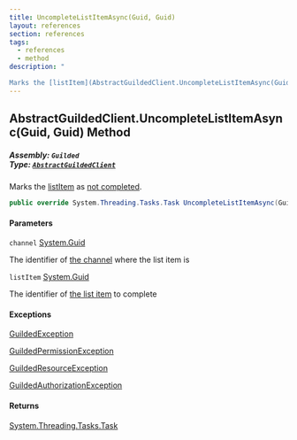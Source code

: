 ```yaml
---
title: UncompleteListItemAsync(Guid, Guid)
layout: references
section: references
tags:
  - references
  - method
description: "

Marks the [listItem](AbstractGuildedClient.UncompleteListItemAsync(Guid,Guid)#Guilded.AbstractGuildedClient.UncompleteListItemAsync(Guid,Guid).listItem 'Guilded.AbstractGuildedClient.UncompleteListItemAsync(Guid, Guid).listItem') as [not completed](ListItemBase_T_.IsCompleted 'Guilded.Base.Content.ListItemBase`1.IsCompleted')."
---
```


## AbstractGuildedClient.UncompleteListItemAsync(Guid, Guid) Method
##### **Assembly:** `Guilded`<br/>**Type:** [`AbstractGuildedClient`](AbstractGuildedClient 'Guilded.AbstractGuildedClient')

Marks the [listItem](AbstractGuildedClient.UncompleteListItemAsync(Guid,Guid)#Guilded.AbstractGuildedClient.UncompleteListItemAsync(Guid,Guid).listItem 'Guilded.AbstractGuildedClient.UncompleteListItemAsync(Guid, Guid).listItem') as [not completed](ListItemBase_T_.IsCompleted 'Guilded.Base.Content.ListItemBase`1.IsCompleted').

```csharp
public override System.Threading.Tasks.Task UncompleteListItemAsync(Guid channel, Guid listItem);
```
#### Parameters

<a name='Guilded.AbstractGuildedClient.UncompleteListItemAsync(Guid,Guid).channel'></a>

`channel` [System.Guid](https://docs.microsoft.com/en-us/dotnet/api/System.Guid 'System.Guid')

The identifier of [the channel](ServerChannel 'Guilded.Base.Servers.ServerChannel') where the list item is

<a name='Guilded.AbstractGuildedClient.UncompleteListItemAsync(Guid,Guid).listItem'></a>

`listItem` [System.Guid](https://docs.microsoft.com/en-us/dotnet/api/System.Guid 'System.Guid')

The identifier of [the list item](ListItem 'Guilded.Base.Content.ListItem') to complete

#### Exceptions

[GuildedException](GuildedException 'Guilded.Base.GuildedException')

[GuildedPermissionException](GuildedPermissionException 'Guilded.Base.GuildedPermissionException')

[GuildedResourceException](GuildedResourceException 'Guilded.Base.GuildedResourceException')

[GuildedAuthorizationException](GuildedAuthorizationException 'Guilded.Base.GuildedAuthorizationException')

#### Returns
[System.Threading.Tasks.Task](https://docs.microsoft.com/en-us/dotnet/api/System.Threading.Tasks.Task 'System.Threading.Tasks.Task')